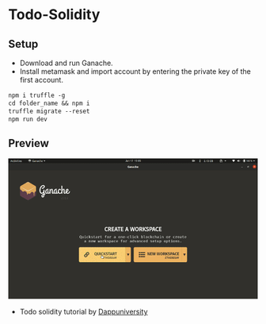 # Todo-Solidity

## Setup

* Download and run Ganache.
* Install metamask and import account by entering the private key of the first account.

```
npm i truffle -g
cd folder_name && npm i
truffle migrate --reset
npm run dev
```

## Preview

![](https://github.com/ahampriyanshu/meta/raw/main/tutorial/todo-sol.gif?raw=true)

- Todo solidity tutorial by [Dappuniversity](https://www.dappuniversity.com/)
